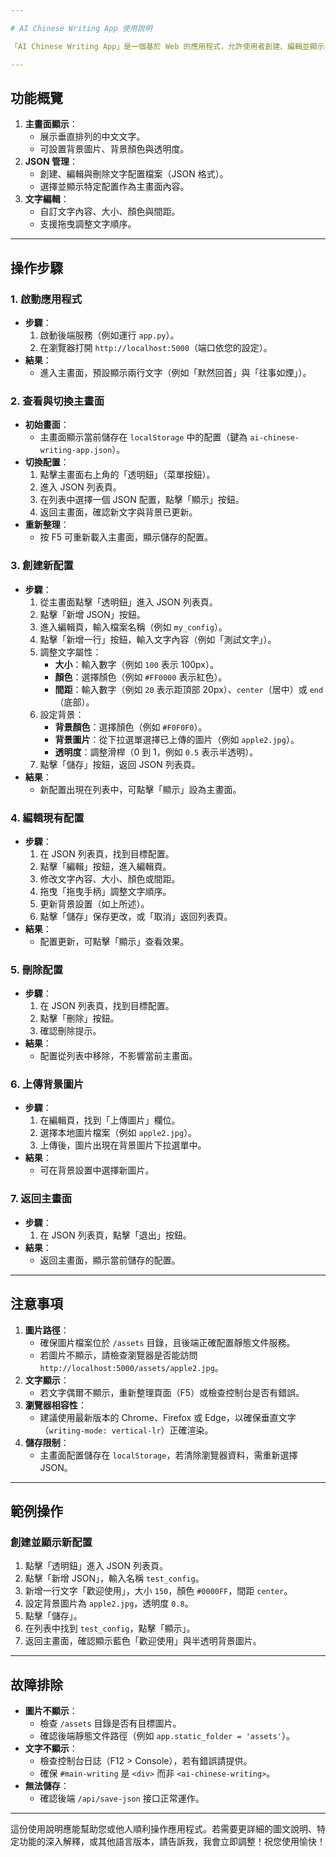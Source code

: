```yaml
---

# AI Chinese Writing App 使用說明

「AI Chinese Writing App」是一個基於 Web 的應用程式，允許使用者創建、編輯並顯示垂直排列的中文文字，並可搭配自訂背景圖片與顏色。以下是應用程式的功能介紹與操作指南。

---
```


## 功能概覽

1. **主畫面顯示**：
   - 展示垂直排列的中文文字。
   - 可設置背景圖片、背景顏色與透明度。
2. **JSON 管理**：
   - 創建、編輯與刪除文字配置檔案（JSON 格式）。
   - 選擇並顯示特定配置作為主畫面內容。
3. **文字編輯**：
   - 自訂文字內容、大小、顏色與間距。
   - 支援拖曳調整文字順序。

---

## 操作步驟

### 1. 啟動應用程式

- **步驟**：
  1. 啟動後端服務（例如運行 `app.py`）。
  2. 在瀏覽器打開 `http://localhost:5000`（端口依您的設定）。
- **結果**：
  - 進入主畫面，預設顯示兩行文字（例如「默然回首」與「往事如煙」）。

### 2. 查看與切換主畫面

- **初始畫面**：
  - 主畫面顯示當前儲存在 `localStorage` 中的配置（鍵為 `ai-chinese-writing-app.json`）。
- **切換配置**：
  1. 點擊主畫面右上角的「透明鈕」（菜單按鈕）。
  2. 進入 JSON 列表頁。
  3. 在列表中選擇一個 JSON 配置，點擊「顯示」按鈕。
  4. 返回主畫面，確認新文字與背景已更新。
- **重新整理**：
  - 按 F5 可重新載入主畫面，顯示儲存的配置。

### 3. 創建新配置

- **步驟**：
  1. 從主畫面點擊「透明鈕」進入 JSON 列表頁。
  2. 點擊「新增 JSON」按鈕。
  3. 進入編輯頁，輸入檔案名稱（例如 `my_config`）。
  4. 點擊「新增一行」按鈕，輸入文字內容（例如「測試文字」）。
  5. 調整文字屬性：
     - **大小**：輸入數字（例如 `100` 表示 100px）。
     - **顏色**：選擇顏色（例如 `#FF0000` 表示紅色）。
     - **間距**：輸入數字（例如 `20` 表示距頂部 20px）、`center`（居中）或 `end`（底部）。
  6. 設定背景：
     - **背景顏色**：選擇顏色（例如 `#F0F0F0`）。
     - **背景圖片**：從下拉選單選擇已上傳的圖片（例如 `apple2.jpg`）。
     - **透明度**：調整滑桿（0 到 1，例如 `0.5` 表示半透明）。
  7. 點擊「儲存」按鈕，返回 JSON 列表頁。
- **結果**：
  - 新配置出現在列表中，可點擊「顯示」設為主畫面。

### 4. 編輯現有配置

- **步驟**：
  1. 在 JSON 列表頁，找到目標配置。
  2. 點擊「編輯」按鈕，進入編輯頁。
  3. 修改文字內容、大小、顏色或間距。
  4. 拖曳「拖曳手柄」調整文字順序。
  5. 更新背景設置（如上所述）。
  6. 點擊「儲存」保存更改，或「取消」返回列表頁。
- **結果**：
  - 配置更新，可點擊「顯示」查看效果。

### 5. 刪除配置

- **步驟**：
  1. 在 JSON 列表頁，找到目標配置。
  2. 點擊「刪除」按鈕。
  3. 確認刪除提示。
- **結果**：
  - 配置從列表中移除，不影響當前主畫面。

### 6. 上傳背景圖片

- **步驟**：
  1. 在編輯頁，找到「上傳圖片」欄位。
  2. 選擇本地圖片檔案（例如 `apple2.jpg`）。
  3. 上傳後，圖片出現在背景圖片下拉選單中。
- **結果**：
  - 可在背景設置中選擇新圖片。

### 7. 返回主畫面

- **步驟**：
  1. 在 JSON 列表頁，點擊「退出」按鈕。
- **結果**：
  - 返回主畫面，顯示當前儲存的配置。

---

## 注意事項

1. **圖片路徑**：
   - 確保圖片檔案位於 `/assets` 目錄，且後端正確配置靜態文件服務。
   - 若圖片不顯示，請檢查瀏覽器是否能訪問 `http://localhost:5000/assets/apple2.jpg`。
2. **文字顯示**：
   - 若文字偶爾不顯示，重新整理頁面（F5）或檢查控制台是否有錯誤。
3. **瀏覽器相容性**：
   - 建議使用最新版本的 Chrome、Firefox 或 Edge，以確保垂直文字（`writing-mode: vertical-lr`）正確渲染。
4. **儲存限制**：
   - 主畫面配置儲存在 `localStorage`，若清除瀏覽器資料，需重新選擇 JSON。

---

## 範例操作

### 創建並顯示新配置

1. 點擊「透明鈕」進入 JSON 列表頁。
2. 點擊「新增 JSON」，輸入名稱 `test_config`。
3. 新增一行文字「歡迎使用」，大小 `150`，顏色 `#0000FF`，間距 `center`。
4. 設定背景圖片為 `apple2.jpg`，透明度 `0.8`。
5. 點擊「儲存」。
6. 在列表中找到 `test_config`，點擊「顯示」。
7. 返回主畫面，確認顯示藍色「歡迎使用」與半透明背景圖片。

---

## 故障排除

- **圖片不顯示**：
  - 檢查 `/assets` 目錄是否有目標圖片。
  - 確認後端靜態文件路徑（例如 `app.static_folder = 'assets'`）。
- **文字不顯示**：
  - 檢查控制台日誌（F12 > Console），若有錯誤請提供。
  - 確保 `#main-writing` 是 `<div>` 而非 `<ai-chinese-writing>`。
- **無法儲存**：
  - 確認後端 `/api/save-json` 接口正常運作。

---

這份使用說明應能幫助您或他人順利操作應用程式。若需要更詳細的圖文說明、特定功能的深入解釋，或其他語言版本，請告訴我，我會立即調整！祝您使用愉快！

